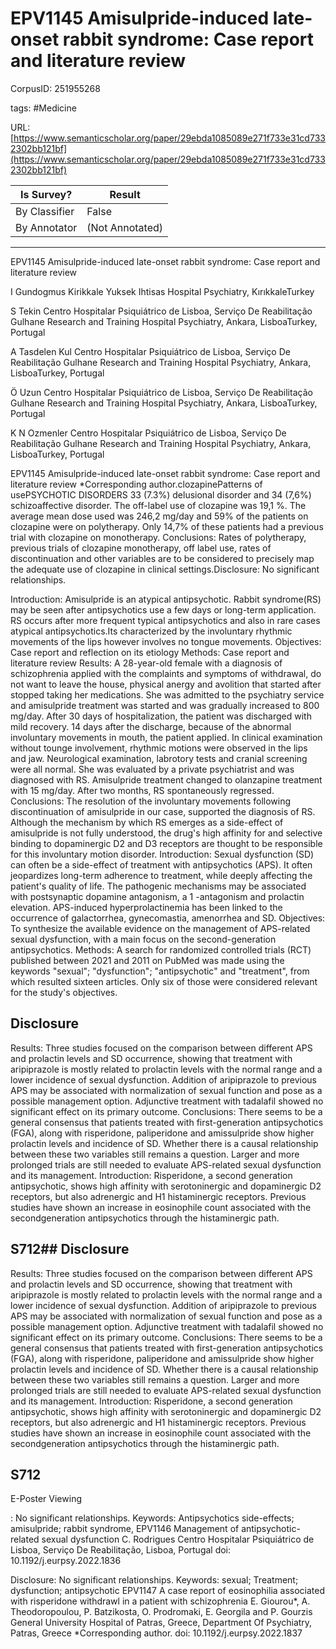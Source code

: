 # EPV1145 Amisulpride-induced late-onset rabbit syndrome: Case report and literature review

CorpusID: 251955268
 
tags: #Medicine

URL: [https://www.semanticscholar.org/paper/29ebda1085089e271f733e31cd7332302bb121bf](https://www.semanticscholar.org/paper/29ebda1085089e271f733e31cd7332302bb121bf)
 
| Is Survey?        | Result          |
| ----------------- | --------------- |
| By Classifier     | False |
| By Annotator      | (Not Annotated) |

---

EPV1145 Amisulpride-induced late-onset rabbit syndrome: Case report and literature review


I Gundogmus 
Kirikkale Yuksek Ihtisas Hospital
Psychiatry, KırıkkaleTurkey

S Tekin 
Centro Hospitalar Psiquiátrico de Lisboa, Serviço De Reabilitação
Gulhane Research and Training Hospital
Psychiatry, Ankara, LisboaTurkey, Portugal

A Tasdelen Kul 
Centro Hospitalar Psiquiátrico de Lisboa, Serviço De Reabilitação
Gulhane Research and Training Hospital
Psychiatry, Ankara, LisboaTurkey, Portugal

Ö Uzun 
Centro Hospitalar Psiquiátrico de Lisboa, Serviço De Reabilitação
Gulhane Research and Training Hospital
Psychiatry, Ankara, LisboaTurkey, Portugal

K N Ozmenler 
Centro Hospitalar Psiquiátrico de Lisboa, Serviço De Reabilitação
Gulhane Research and Training Hospital
Psychiatry, Ankara, LisboaTurkey, Portugal

EPV1145 Amisulpride-induced late-onset rabbit syndrome: Case report and literature review
*Corresponding author.clozapinePatterns of usePSYCHOTIC DISORDERS
33 (7.3%) delusional disorder and 34 (7,6%) schizoaffective disorder. The off-label use of clozapine was 19,1 %. The average mean dose used was 246,2 mg/day and 59% of the patients on clozapine were on polytherapy. Only 14,7% of these patients had a previous trial with clozapine on monotherapy. Conclusions: Rates of polytherapy, previous trials of clozapine monotherapy, off label use, rates of discontinuation and other variables are to be considered to precisely map the adequate use of clozapine in clinical settings.Disclosure: No significant relationships.

Introduction: Amisulpride is an atypical antipsychotic. Rabbit syndrome(RS) may be seen after antipsychotics use a few days or long-term application. RS occurs after more frequent typical antipsychotics and also in rare cases atypical antipsychotics.Its characterized by the involuntary rhythmic movements of the lips however involves no tongue movements. Objectives: Case report and reflection on its etiology Methods: Case report and literature review Results: A 28-year-old female with a diagnosis of schizophrenia applied with the complaints and symptoms of withdrawal, do not want to leave the house, physical anergy and avolition that started after stopped taking her medications. She was admitted to the psychiatry service and amisulpride treatment was started and was gradually increased to 800 mg/day. After 30 days of hospitalization, the patient was discharged with mild recovery. 14 days after the discharge, because of the abnormal involuntary movements in mouth, the patient applied. In clinical examination without tounge involvement, rhythmic motions were observed in the lips and jaw. Neurological examination, labrotory tests and cranial screening were all normal. She was evaluated by a private psychiatrist and was diagnosed with RS. Amisulpride treatment changed to olanzapine treatment with 15 mg/day. After two months, RS spontaneously regressed. Conclusions: The resolution of the involuntary movements following discontinuation of amisulpride in our case, supported the diagnosis of RS. Although the mechanism by which RS emerges as a side-effect of amisulpride is not fully understood, the drug's high affinity for and selective binding to dopaminergic D2 and D3 receptors are thought to be responsible for this involuntary motion disorder. Introduction: Sexual dysfunction (SD) can often be a side-effect of treatment with antipsychotics (APS). It often jeopardizes long-term adherence to treatment, while deeply affecting the patient's quality of life. The pathogenic mechanisms may be associated with postsynaptic dopamine antagonism, a 1 -antagonism and prolactin elevation. APS-induced hyperprolactinemia has been linked to the occurrence of galactorrhea, gynecomastia, amenorrhea and SD. Objectives: To synthesize the available evidence on the management of APS-related sexual dysfunction, with a main focus on the second-generation antipsychotics. Methods: A search for randomized controlled trials (RCT) published between 2021 and 2011 on PubMed was made using the keywords "sexual"; "dysfunction"; "antipsychotic" and "treatment", from which resulted sixteen articles. Only six of those were considered relevant for the study's objectives.


## Disclosure

Results: Three studies focused on the comparison between different APS and prolactin levels and SD occurrence, showing that treatment with aripiprazole is mostly related to prolactin levels with the normal range and a lower incidence of sexual dysfunction. Addition of aripiprazole to previous APS may be associated with normalization of sexual function and pose as a possible management option. Adjunctive treatment with tadalafil showed no significant effect on its primary outcome. Conclusions: There seems to be a general consensus that patients treated with first-generation antipsychotics (FGA), along with risperidone, paliperidone and amissulpride show higher prolactin levels and incidence of SD. Whether there is a causal relationship between these two variables still remains a question. Larger and more prolonged trials are still needed to evaluate APS-related sexual dysfunction and its management. Introduction: Risperidone, a second generation antipsychotic, shows high affinity with serotoninergic and dopaminergic D2 receptors, but also adrenergic and H1 histaminergic receptors. Previous studies have shown an increase in eosinophile count associated with the secondgeneration antipsychotics through the histaminergic path.


## S712## Disclosure

Results: Three studies focused on the comparison between different APS and prolactin levels and SD occurrence, showing that treatment with aripiprazole is mostly related to prolactin levels with the normal range and a lower incidence of sexual dysfunction. Addition of aripiprazole to previous APS may be associated with normalization of sexual function and pose as a possible management option. Adjunctive treatment with tadalafil showed no significant effect on its primary outcome. Conclusions: There seems to be a general consensus that patients treated with first-generation antipsychotics (FGA), along with risperidone, paliperidone and amissulpride show higher prolactin levels and incidence of SD. Whether there is a causal relationship between these two variables still remains a question. Larger and more prolonged trials are still needed to evaluate APS-related sexual dysfunction and its management. Introduction: Risperidone, a second generation antipsychotic, shows high affinity with serotoninergic and dopaminergic D2 receptors, but also adrenergic and H1 histaminergic receptors. Previous studies have shown an increase in eosinophile count associated with the secondgeneration antipsychotics through the histaminergic path.


## S712

E-Poster Viewing


: No significant relationships. Keywords: Antipsychotics side-effects; amisulpride; rabbit syndrome, EPV1146 Management of antipsychotic-related sexual dysfunction C. Rodrigues Centro Hospitalar Psiquiátrico de Lisboa, Serviço De Reabilitação, Lisboa, Portugal doi: 10.1192/j.eurpsy.2022.1836


Disclosure: No significant relationships. Keywords: sexual; Treatment; dysfunction; antipsychotic EPV1147 A case report of eosinophilia associated with risperidone withdrawl in a patient with schizophrenia E. Giourou*, A. Theodoropoulou, P. Batzikosta, O. Prodromaki, E. Georgila and P. Gourzis General University Hospital of Patras, Greece, Department Of Psychiatry, Patras, Greece *Corresponding author. doi: 10.1192/j.eurpsy.2022.1837